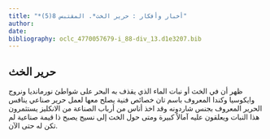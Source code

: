 ```yaml
---
title: "*أخبار وأفكار : حرير الخث*. المقتبس 8(5)"
author: 
date: 
bibliography: oclc_4770057679-i_88-div_13.d1e3207.bib
---
```




##  حرير الخث 


  ظهر أن في الخث أو نبات الماء الذي يقذف به البحر على شواطئ نورمانديا ونروج وايكوسيا وكندا المعروف باسم تان خصائص فنية يصلح معها لعمل حرير صناعي ينافس الحرير المعروف بجنس شاردونه وقد اخذ أناس من أرباب الصناعة من الانكليز يستثمرون هذا النبات ويعلقون عليه آمالاً كبيرة ومتى حول الخث إلى نسيج يصبح ذا قيمة صناعية لم تكن له حتى الآن. 
